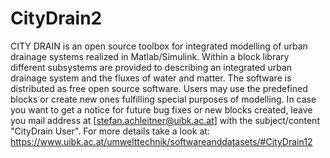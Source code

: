 # CityDrain2
CITY DRAIN is an open source toolbox for integrated modelling of urban drainage systems realized in Matlab/Simulink. Within a block library different subsystems are provided to describing an integrated urban drainage system and the fluxes of water and matter. 
The software is distributed as free open source software. Users may use the predefined blocks or create new ones fulfilling special purposes of modelling. 
In case you want to get a notice for future bug fixes or new blocks created, leave you mail address at [stefan.achleitner@uibk.ac.at] with the subject/content "CityDrain User". For more details take a look at: https://www.uibk.ac.at/umwelttechnik/softwareanddatasets/#CityDrain12
